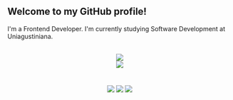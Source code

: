 ## Welcome to my GitHub profile!

I'm a Frontend Developer. I'm currently studying Software Development at Uniagustiniana.

<div align="center"><br />
  <a href="https://github.com/DavidAlmonacid">
    <img src="https://github-readme-stats.vercel.app/api?username=DavidAlmonacid&hide=issues,contribs&custom_title=My+Stats&count_private=true&show_icons=true&theme=moltack" /><br />
    <img src="https://github-readme-stats.vercel.app/api/top-langs/?username=DavidAlmonacid&layout=compact&custom_title=My+Languages&langs_count=10&hide=java&theme=moltack" />
  </a>
</div>

#

<div align="center">
  <a href="https://www.linkedin.com/in/davidalmonacid"><img src="https://img.shields.io/badge/LinkedIn-0077B5?style=for-the-badge&logo=linkedin&logoColor=white" /></a>
  <a href="https://t.me/DavidAlmonacid"><img src="https://img.shields.io/badge/Telegram-2CA5E0?style=for-the-badge&logo=telegram&logoColor=white" /></a>
  <a href="mailto:david.almonacidf@gmail.com"><img src="https://img.shields.io/badge/Gmail-D14836?style=for-the-badge&logo=gmail&logoColor=white" /></a>
</div>

<!-- Example
  ![Snake animation](https://github.com/rafaballerini/rafaballerini/blob/output/github-contribution-grid-snake.svg)
</div> -->

<!--
- https://github.com/anuraghazra/github-readme-stats
- https://github.com/rafaballerini/rafaballerini
- 🔭 I’m currently working on ...
- 🌱 I’m currently learning ...
- 👯 I’m looking to collaborate on ...
- 📫 How to reach me: ...
-->
